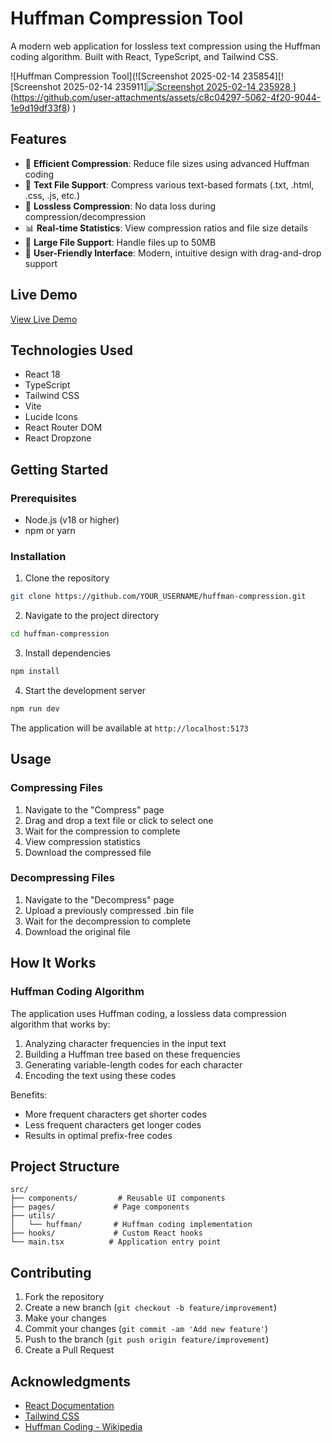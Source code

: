 # Huffman Compression Tool

A modern web application for lossless text compression using the Huffman coding algorithm. Built with React, TypeScript, and Tailwind CSS.

![Huffman Compression Tool](![Screenshot 2025-02-14 235854][![Screenshot 2025-02-14 235911][![Screenshot 2025-02-14 235928](https://github.com/user-attachments/assets/8c9a87e1-9597-46c4-bac6-96daf7a7adc4)
](https://github.com/user-attachments/assets/aac8a2de-7d81-45e4-bf6c-fa52cb31e955)
](https://github.com/user-attachments/assets/c8c04297-5062-4f20-9044-1e9d19df33f8)
)


## Features

- 🚀 **Efficient Compression**: Reduce file sizes using advanced Huffman coding
- 📝 **Text File Support**: Compress various text-based formats (.txt, .html, .css, .js, etc.)
- 🔄 **Lossless Compression**: No data loss during compression/decompression
- 📊 **Real-time Statistics**: View compression ratios and file size details
- 💪 **Large File Support**: Handle files up to 50MB
- 🎯 **User-Friendly Interface**: Modern, intuitive design with drag-and-drop support

## Live Demo

[View Live Demo](#) [<!-- Add your deployed site URL here -->](https://filecompression.netlify.app/)

## Technologies Used

- React 18
- TypeScript
- Tailwind CSS
- Vite
- Lucide Icons
- React Router DOM
- React Dropzone

## Getting Started

### Prerequisites

- Node.js (v18 or higher)
- npm or yarn

### Installation

1. Clone the repository
```bash
git clone https://github.com/YOUR_USERNAME/huffman-compression.git
```

2. Navigate to the project directory
```bash
cd huffman-compression
```

3. Install dependencies
```bash
npm install
```

4. Start the development server
```bash
npm run dev
```

The application will be available at `http://localhost:5173`

## Usage

### Compressing Files

1. Navigate to the "Compress" page
2. Drag and drop a text file or click to select one
3. Wait for the compression to complete
4. View compression statistics
5. Download the compressed file

### Decompressing Files

1. Navigate to the "Decompress" page
2. Upload a previously compressed .bin file
3. Wait for the decompression to complete
4. Download the original file

## How It Works

### Huffman Coding Algorithm

The application uses Huffman coding, a lossless data compression algorithm that works by:

1. Analyzing character frequencies in the input text
2. Building a Huffman tree based on these frequencies
3. Generating variable-length codes for each character
4. Encoding the text using these codes

Benefits:
- More frequent characters get shorter codes
- Less frequent characters get longer codes
- Results in optimal prefix-free codes

## Project Structure

```
src/
├── components/         # Reusable UI components
├── pages/             # Page components
├── utils/
│   └── huffman/       # Huffman coding implementation
├── hooks/             # Custom React hooks
└── main.tsx          # Application entry point
```

## Contributing

1. Fork the repository
2. Create a new branch (`git checkout -b feature/improvement`)
3. Make your changes
4. Commit your changes (`git commit -am 'Add new feature'`)
5. Push to the branch (`git push origin feature/improvement`)
6. Create a Pull Request


## Acknowledgments

- [React Documentation](https://react.dev)
- [Tailwind CSS](https://tailwindcss.com)
- [Huffman Coding - Wikipedia](https://en.wikipedia.org/wiki/Huffman_coding)
